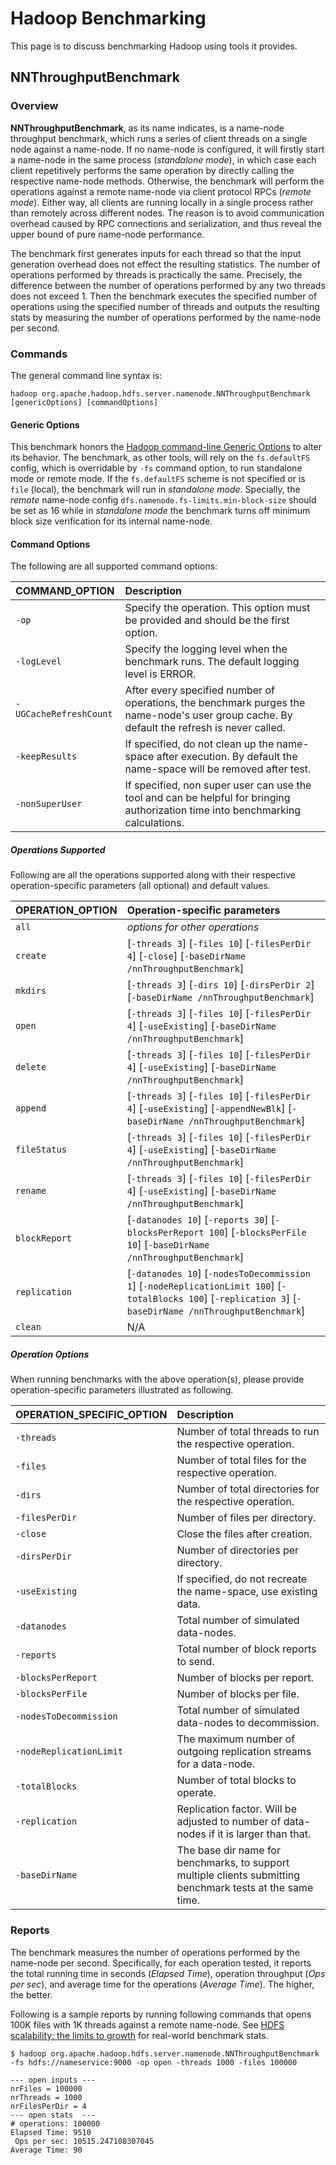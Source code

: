<!---
  Licensed under the Apache License, Version 2.0 (the "License");
  you may not use this file except in compliance with the License.
  You may obtain a copy of the License at

   http://www.apache.org/licenses/LICENSE-2.0

  Unless required by applicable law or agreed to in writing, software
  distributed under the License is distributed on an "AS IS" BASIS,
  WITHOUT WARRANTIES OR CONDITIONS OF ANY KIND, either express or implied.
  See the License for the specific language governing permissions and
  limitations under the License. See accompanying LICENSE file.
-->

# Hadoop Benchmarking

<!-- MACRO{toc|fromDepth=0|toDepth=3} -->

This page is to discuss benchmarking Hadoop using tools it provides.

## NNThroughputBenchmark

### Overview

**NNThroughputBenchmark**, as its name indicates, is a name-node throughput benchmark, which runs a series of client threads on a single node against a name-node. If no name-node is configured, it will firstly start a name-node in the same process (_standalone mode_), in which case each client repetitively performs the same operation by directly calling the respective name-node methods. Otherwise, the benchmark will perform the operations against a remote name-node via client protocol RPCs (_remote mode_). Either way, all clients are running locally in a single process rather than remotely across different nodes. The reason is to avoid communication overhead caused by RPC connections and serialization, and thus reveal the upper bound of pure name-node performance.

The benchmark first generates inputs for each thread so that the input generation overhead does not effect the resulting statistics. The number of operations performed by threads is practically the same. Precisely, the difference between the number of operations performed by any two threads does not exceed 1. Then the benchmark executes the specified number of operations using the specified number of threads and outputs the resulting stats by measuring the number of operations performed by the name-node per second.

### Commands

The general command line syntax is:

`hadoop org.apache.hadoop.hdfs.server.namenode.NNThroughputBenchmark [genericOptions] [commandOptions]`

#### Generic Options

This benchmark honors the [Hadoop command-line Generic Options](CommandsManual.html#Generic_Options) to alter its behavior. The benchmark, as other tools, will rely on the `fs.defaultFS` config, which is overridable by `-fs` command option, to run standalone mode or remote mode. If the `fs.defaultFS` scheme is not specified or is `file` (local), the benchmark will run in _standalone mode_. Specially, the _remote_ name-node config `dfs.namenode.fs-limits.min-block-size` should be set as 16 while in _standalone mode_ the benchmark turns off minimum block size verification for its internal name-node.

#### Command Options

The following are all supported command options:

| COMMAND\_OPTION    | Description |
|:---- |:---- |
|`-op` | Specify the operation. This option must be provided and should be the first option. |
|`-logLevel` | Specify the logging level when the benchmark runs. The default logging level is ERROR. |
|`-UGCacheRefreshCount` | After every specified number of operations, the benchmark purges the name-node's user group cache. By default the refresh is never called. |
|`-keepResults` | If specified, do not clean up the name-space after execution. By default the name-space will be removed after test. |
|`-nonSuperUser` | If specified, non super user can use the tool and can be helpful for bringing authorization time into benchmarking calculations. |

##### Operations Supported

Following are all the operations supported along with their respective operation-specific parameters (all optional) and default values.

| OPERATION\_OPTION    | Operation-specific parameters |
|:---- |:---- |
|`all` | _options for other operations_ |
|`create` | [`-threads 3`] [`-files 10`] [`-filesPerDir 4`] [`-close`] [`-baseDirName /nnThroughputBenchmark`] |
|`mkdirs` | [`-threads 3`] [`-dirs 10`] [`-dirsPerDir 2`] [`-baseDirName /nnThroughputBenchmark`] |
|`open` | [`-threads 3`] [`-files 10`] [`-filesPerDir 4`] [`-useExisting`] [`-baseDirName /nnThroughputBenchmark`] |
|`delete` | [`-threads 3`] [`-files 10`] [`-filesPerDir 4`] [`-useExisting`] [`-baseDirName /nnThroughputBenchmark`] |
|`append` | [`-threads 3`] [`-files 10`] [`-filesPerDir 4`] [`-useExisting`] [`-appendNewBlk`] [`-baseDirName /nnThroughputBenchmark`] |
|`fileStatus` | [`-threads 3`] [`-files 10`] [`-filesPerDir 4`] [`-useExisting`] [`-baseDirName /nnThroughputBenchmark`] |
|`rename` | [`-threads 3`] [`-files 10`] [`-filesPerDir 4`] [`-useExisting`] [`-baseDirName /nnThroughputBenchmark`] |
|`blockReport` | [`-datanodes 10`] [`-reports 30`] [`-blocksPerReport 100`] [`-blocksPerFile 10`] [`-baseDirName /nnThroughputBenchmark`] |
|`replication` | [`-datanodes 10`] [`-nodesToDecommission 1`] [`-nodeReplicationLimit 100`] [`-totalBlocks 100`] [`-replication 3`] [`-baseDirName /nnThroughputBenchmark`] |
|`clean` | N/A |

##### Operation Options

When running benchmarks with the above operation(s), please provide operation-specific parameters illustrated as following.

| OPERATION\_SPECIFIC\_OPTION    | Description |
|:---- |:---- |
|`-threads` | Number of total threads to run the respective operation. |
|`-files` | Number of total files for the respective operation. |
|`-dirs` | Number of total directories for the respective operation. |
|`-filesPerDir` | Number of files per directory. |
|`-close` | Close the files after creation. |
|`-dirsPerDir` | Number of directories per directory. |
|`-useExisting` | If specified, do not recreate the name-space, use existing data. |
|`-datanodes` | Total number of simulated data-nodes. |
|`-reports` | Total number of block reports to send. |
|`-blocksPerReport` | Number of blocks per report. |
|`-blocksPerFile` | Number of blocks per file. |
|`-nodesToDecommission` | Total number of simulated data-nodes to decommission. |
|`-nodeReplicationLimit` | The maximum number of outgoing replication streams for a data-node. |
|`-totalBlocks` | Number of total blocks to operate. |
|`-replication` | Replication factor. Will be adjusted to number of data-nodes if it is larger than that. |
|`-baseDirName` | The base dir name for benchmarks, to support multiple clients submitting benchmark tests at the same time. |

### Reports

The benchmark measures the number of operations performed by the name-node per second. Specifically, for each operation tested, it reports the total running time in seconds (_Elapsed Time_), operation throughput (_Ops per sec_), and average time for the operations (_Average Time_). The higher, the better.

Following is a sample reports by running following commands that opens 100K files with 1K threads against a remote name-node. See [HDFS scalability: the limits to growth](https://www.usenix.org/legacy/publications/login/2010-04/openpdfs/shvachko.pdf) for real-world benchmark stats.

```
$ hadoop org.apache.hadoop.hdfs.server.namenode.NNThroughputBenchmark -fs hdfs://nameservice:9000 -op open -threads 1000 -files 100000

--- open inputs ---
nrFiles = 100000
nrThreads = 1000
nrFilesPerDir = 4
--- open stats  ---
# operations: 100000
Elapsed Time: 9510
 Ops per sec: 10515.247108307045
Average Time: 90
```

